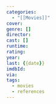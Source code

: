 ```yaml
---
categories:
  - "[[Movies]]"
cover:
genre: []
director:
cast: []
runtime:
rating:
year:
last: {{date}}
imdbId:
via:
tags:
  - movies
  - references
---
```


